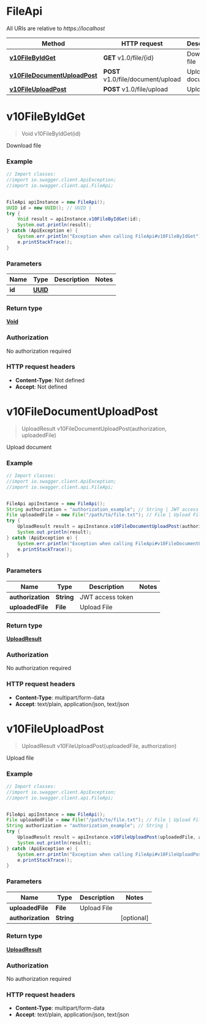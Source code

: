 # FileApi

All URIs are relative to *https://localhost*

Method | HTTP request | Description
------------- | ------------- | -------------
[**v10FileByIdGet**](FileApi.md#v10FileByIdGet) | **GET** v1.0/file/{id} | Download file
[**v10FileDocumentUploadPost**](FileApi.md#v10FileDocumentUploadPost) | **POST** v1.0/file/document/upload | Upload document
[**v10FileUploadPost**](FileApi.md#v10FileUploadPost) | **POST** v1.0/file/upload | Upload file


<a name="v10FileByIdGet"></a>
# **v10FileByIdGet**
> Void v10FileByIdGet(id)

Download file

### Example
```java
// Import classes:
//import io.swagger.client.ApiException;
//import io.swagger.client.api.FileApi;


FileApi apiInstance = new FileApi();
UUID id = new UUID(); // UUID | 
try {
    Void result = apiInstance.v10FileByIdGet(id);
    System.out.println(result);
} catch (ApiException e) {
    System.err.println("Exception when calling FileApi#v10FileByIdGet");
    e.printStackTrace();
}
```

### Parameters

Name | Type | Description  | Notes
------------- | ------------- | ------------- | -------------
 **id** | [**UUID**](.md)|  |

### Return type

[**Void**](.md)

### Authorization

No authorization required

### HTTP request headers

 - **Content-Type**: Not defined
 - **Accept**: Not defined

<a name="v10FileDocumentUploadPost"></a>
# **v10FileDocumentUploadPost**
> UploadResult v10FileDocumentUploadPost(authorization, uploadedFile)

Upload document

### Example
```java
// Import classes:
//import io.swagger.client.ApiException;
//import io.swagger.client.api.FileApi;


FileApi apiInstance = new FileApi();
String authorization = "authorization_example"; // String | JWT access token
File uploadedFile = new File("/path/to/file.txt"); // File | Upload File
try {
    UploadResult result = apiInstance.v10FileDocumentUploadPost(authorization, uploadedFile);
    System.out.println(result);
} catch (ApiException e) {
    System.err.println("Exception when calling FileApi#v10FileDocumentUploadPost");
    e.printStackTrace();
}
```

### Parameters

Name | Type | Description  | Notes
------------- | ------------- | ------------- | -------------
 **authorization** | **String**| JWT access token |
 **uploadedFile** | **File**| Upload File |

### Return type

[**UploadResult**](UploadResult.md)

### Authorization

No authorization required

### HTTP request headers

 - **Content-Type**: multipart/form-data
 - **Accept**: text/plain, application/json, text/json

<a name="v10FileUploadPost"></a>
# **v10FileUploadPost**
> UploadResult v10FileUploadPost(uploadedFile, authorization)

Upload file

### Example
```java
// Import classes:
//import io.swagger.client.ApiException;
//import io.swagger.client.api.FileApi;


FileApi apiInstance = new FileApi();
File uploadedFile = new File("/path/to/file.txt"); // File | Upload File
String authorization = "authorization_example"; // String | 
try {
    UploadResult result = apiInstance.v10FileUploadPost(uploadedFile, authorization);
    System.out.println(result);
} catch (ApiException e) {
    System.err.println("Exception when calling FileApi#v10FileUploadPost");
    e.printStackTrace();
}
```

### Parameters

Name | Type | Description  | Notes
------------- | ------------- | ------------- | -------------
 **uploadedFile** | **File**| Upload File |
 **authorization** | **String**|  | [optional]

### Return type

[**UploadResult**](UploadResult.md)

### Authorization

No authorization required

### HTTP request headers

 - **Content-Type**: multipart/form-data
 - **Accept**: text/plain, application/json, text/json

